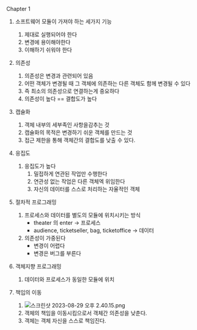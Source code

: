 Chapter 1

1. 소프트웨어 모듈이 가져야 하는 세가지 기능
   1. 제대로 실행되어야 한다
   2. 변경에 용이해야한다
   3. 이해하기 쉬워야 한다

2. 의존성
   1. 의존성은 변경과 관련되어 있음
   2. 어떤 객체가 변경될 때 그 객체에 의존하는 다른 객체도 함께 변경될 수 있다
   3. 즉 최소의 의존성으로 연결하는게 중요하다
   4. 의존성이 높다 == 결합도가 높다 

3. 캡슐화
   1. 객체 내부의 세부족인 사항을감추는 것
   2. 캡슐화의 목적은 변경하기 쉬운 객체를 만드는 것 
   3. 접근 제한을 통해 객체간의 결합도를 낮출 수 있다. 

4. 응집도
   1. 응집도가 높다
      1. 밀접하게 연관된 작업만 수행한다
      2. 연관성 없는 작업은 다른 객체엑 위임한다
      3. 자신의 데이터를 스스로 처리하는 자율적인 객체 

5. 절차적 프로그래밍
   1. 프로세스와 데이터를 별도의 모듈에 위치시키는 방식 
      - theater 의 enter -> 프로세스
      - audience, ticketseller, bag, ticketoffice -> 데이터 
   2. 의존성이 가중된다
      - 변경이 어렵다
      - 변경은 버그를 부른다 

6. 객체지향 프로그래밍
   1. 데이터와 프로세스가 동일한 모듈에 위치

7. 책입의 이동
   1. ![스크린샷 2023-08-29 오후 2.40.15.png](..%2F..%2F..%2F..%2F..%2F..%2F..%2F..%2Fvar%2Ffolders%2Flv%2F73k95xtn1xb3rv08wm96lqlr0000gn%2FT%2FTemporaryItems%2FNSIRD_screencaptureui_eQEi8s%2F%EC%8A%A4%ED%81%AC%EB%A6%B0%EC%83%B7%202023-08-29%20%EC%98%A4%ED%9B%84%202.40.15.png)
   2. 객체의 책임을 이동시킴으로서 객체간 의존성을 낮춘다. 
   3. 객체는 객체 자신을 스스로 책임진다. 